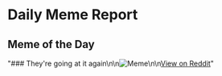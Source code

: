 # Daily Meme Report

## Meme of the Day
"### They're going at it again\n\n![Meme](https://i.redd.it/il0bqc822sne1.png)\n\n[View on Reddit](https://redd.it/1j7p035)"
